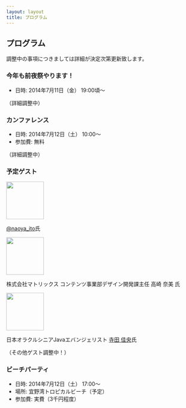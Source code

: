 ```yaml
---
layout: layout
title: プログラム
---
```



プログラム
--------------------------------------------------------------------------------

調整中の事項につきましては詳細が決定次第更新致します。


### 今年も前夜祭やります！

* 日時: 2014年7月11日（金） 19:00頃〜

（詳細調整中）


### カンファレンス

* 日時: 2014年7月12日（土） 10:00〜
* 参加費: 無料

（詳細調整中）


### 予定ゲスト

<img width="100" src="https://pbs.twimg.com/profile_images/378800000408766517/24f18a307fddbe5e5a15bea82df7eb06.jpeg">

[@naoya_ito](https://twitter.com/naoya_ito)氏

<img width="100" src="http://cgworld.jp/images/feature/report/1204_adskunity/mu_a04.jpg">

株式会社マトリックス コンテンツ事業部デザイン開発課主任 高崎 奈美 氏


<img width="100" src="https://pbs.twimg.com/profile_images/3243428148/db6773a5851143ac2481133353a5a1f7.png">

日本オラクルシニアJavaエバンジェリスト
[寺田 佳央](https://twitter.com/yoshioterada)氏

（その他ゲスト調整中！）



### ビーチパーティ

* 日時: 2014年7月12日（土） 17:00〜
* 場所: 宜野湾トロピカルビーチ（予定）
* 参加費: 実費（3千円程度）

